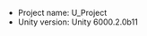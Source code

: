 <!-- UNITY CODE ASSIST INSTRUCTIONS START -->
- Project name: U_Project
- Unity version: Unity 6000.2.0b11
<!-- UNITY CODE ASSIST INSTRUCTIONS END -->